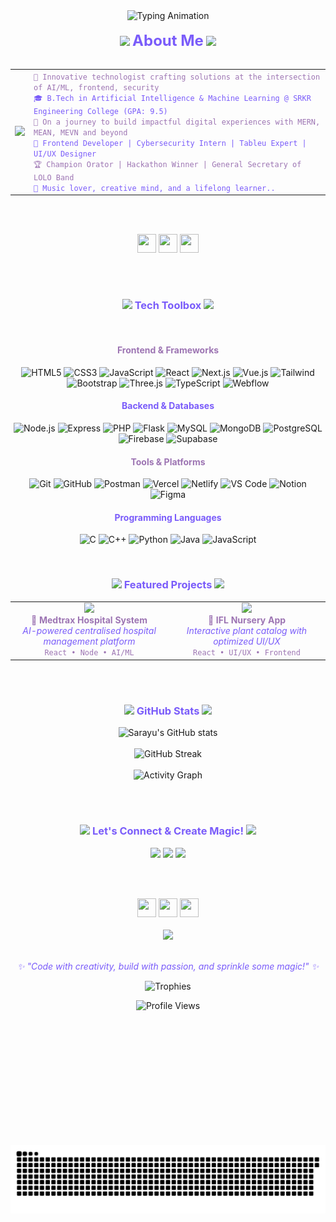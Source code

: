 <div align="center">

  <img src="https://readme-typing-svg.demolab.com?font=Fira+Code&weight=600&size=32&duration=3000&pause=1000&color=9D75B3&center=true&vCenter=true&width=800&height=100&lines=Hello+there!+%F0%9F%91%8B+I'm+Sarayu;AI+%7C+Frontend+%7C+Cybersecurity+%E2%9C%A8;Building+digital+dreams+%F0%9F%92%AB" alt="Typing Animation" />
  <br><br>
  <img src="https://media.giphy.com/media/v1.Y2lkPTc5MGI3NjExM2hmODJ1am0waWowZ2ExeDgwZHRsOG92cXY4cG1mbnFsdWpuYjA3bCZlcD12MV9naWZzX3NlYXJjaCZjdD1n/2IudUHdI075HL02Pkk/giphy.gif" width="30" />
  <strong style="font-size: 24px; color: #7A5CFA;">About Me</strong>
  <img src="https://media.giphy.com/media/v1.Y2lkPTc5MGI3NjExM2hmODJ1am0waWowZ2ExeDgwZHRsOG92cXY4cG1mbnFsdWpuYjA3bCZlcD12MV9naWZzX3NlYXJjaCZjdD1n/2IudUHdI075HL02Pkk/giphy.gif" width="30" />
  <br><br>

  <table>
    <tr>
      <td><img src="https://media.giphy.com/media/WUlplcMpOCEmTGBtBW/giphy.gif" width="30" /></td>
      <td align="left">
        <code style="color: #9D75B3;">🌟 Innovative technologist crafting solutions at the intersection of AI/ML, frontend, security</code><br>
        <code style="color: #7A5CFA;">🎓 B.Tech in Artificial Intelligence & Machine Learning @ SRKR Engineering College (GPA: 9.5)</code><br>
        <code style="color: #9D75B3;">🌱 On a journey to build impactful digital experiences with MERN, MEAN, MEVN and beyond</code><br>       
        <code style="color: #7A5CFA;">💜 Frontend Developer | Cybersecurity Intern | Tableu Expert | UI/UX Designer</code><br>
        <code style="color: #9D75B3;">🏆 Champion Orator | Hackathon Winner | General Secretary of LOLO Band</code><br>
        <code style="color: #7A5CFA;">🎸 Music lover, creative mind, and a lifelong learner..</code>
      </td>
    </tr>
  </table>

  <br><br>

  <img src="https://media.giphy.com/media/iY8CRBdQXODJSCERIr/giphy.gif" width="30" height="30" />
  <img src="https://media.giphy.com/media/iY8CRBdQXODJSCERIr/giphy.gif" width="30" height="30" />
  <img src="https://media.giphy.com/media/iY8CRBdQXODJSCERIr/giphy.gif" width="30" height="30" />

  <br><br>
 <div align="center">
  
  <h3>
    <img src="https://media.giphy.com/media/QssGEmpkyEOhBCb7e1/giphy.gif" width="24" />
    <span style="color: #7A5CFA;">Tech Toolbox</span>
    <img src="https://media.giphy.com/media/QssGEmpkyEOhBCb7e1/giphy.gif" width="24" />
  </h3>

  <br>
  
  <h4 style="color: #9D75B3;">Frontend & Frameworks</h4>
  <p>
    <img src="https://img.shields.io/badge/HTML5-9D75B3?style=for-the-badge&logo=html5&logoColor=white" alt="HTML5"/>
    <img src="https://img.shields.io/badge/CSS3-7A5CFA?style=for-the-badge&logo=css3&logoColor=white" alt="CSS3"/>
    <img src="https://img.shields.io/badge/JavaScript-9D75B3?style=for-the-badge&logo=javascript&logoColor=white" alt="JavaScript"/>
    <img src="https://img.shields.io/badge/React-7A5CFA?style=for-the-badge&logo=react&logoColor=white" alt="React"/>
    <img src="https://img.shields.io/badge/Next.js-9D75B3?style=for-the-badge&logo=next.js&logoColor=white" alt="Next.js"/>
    <img src="https://img.shields.io/badge/Vue.js-7A5CFA?style=for-the-badge&logo=vue.js&logoColor=white" alt="Vue.js"/>
    <img src="https://img.shields.io/badge/Tailwind CSS-9D75B3?style=for-the-badge&logo=tailwind-css&logoColor=white" alt="Tailwind"/>
    <img src="https://img.shields.io/badge/Bootstrap-7A5CFA?style=for-the-badge&logo=bootstrap&logoColor=white" alt="Bootstrap"/>
    <img src="https://img.shields.io/badge/Three.js-9D75B3?style=for-the-badge&logo=three.js&logoColor=white" alt="Three.js"/>
    <img src="https://img.shields.io/badge/TypeScript-7A5CFA?style=for-the-badge&logo=typescript&logoColor=white" alt="TypeScript"/>
    <img src="https://img.shields.io/badge/Webflow-9D75B3?style=for-the-badge&logo=webflow&logoColor=white" alt="Webflow"/>
  </p>

  <h4 style="color: #7A5CFA;">Backend & Databases</h4>
  <p>
    <img src="https://img.shields.io/badge/Node.js-9D75B3?style=for-the-badge&logo=node.js&logoColor=white" alt="Node.js"/>
    <img src="https://img.shields.io/badge/Express-7A5CFA?style=for-the-badge&logo=express&logoColor=white" alt="Express"/>
    <img src="https://img.shields.io/badge/PHP-9D75B3?style=for-the-badge&logo=php&logoColor=white" alt="PHP"/>
    <img src="https://img.shields.io/badge/Flask-7A5CFA?style=for-the-badge&logo=flask&logoColor=white" alt="Flask"/>
    <img src="https://img.shields.io/badge/MySQL-9D75B3?style=for-the-badge&logo=mysql&logoColor=white" alt="MySQL"/>
    <img src="https://img.shields.io/badge/MongoDB-7A5CFA?style=for-the-badge&logo=mongodb&logoColor=white" alt="MongoDB"/>
    <img src="https://img.shields.io/badge/PostgreSQL-9D75B3?style=for-the-badge&logo=postgresql&logoColor=white" alt="PostgreSQL"/>
    <img src="https://img.shields.io/badge/Firebase-7A5CFA?style=for-the-badge&logo=firebase&logoColor=white" alt="Firebase"/>
    <img src="https://img.shields.io/badge/Supabase-9D75B3?style=for-the-badge&logo=supabase&logoColor=white" alt="Supabase"/>
  </p>

  <h4 style="color: #9D75B3;">Tools & Platforms</h4>
  <p>
    <img src="https://img.shields.io/badge/Git-7A5CFA?style=for-the-badge&logo=git&logoColor=white" alt="Git"/>
    <img src="https://img.shields.io/badge/GitHub-9D75B3?style=for-the-badge&logo=github&logoColor=white" alt="GitHub"/>
    <img src="https://img.shields.io/badge/Postman-7A5CFA?style=for-the-badge&logo=postman&logoColor=white" alt="Postman"/>
    <img src="https://img.shields.io/badge/Vercel-9D75B3?style=for-the-badge&logo=vercel&logoColor=white" alt="Vercel"/>
    <img src="https://img.shields.io/badge/Netlify-7A5CFA?style=for-the-badge&logo=netlify&logoColor=white" alt="Netlify"/>
    <img src="https://img.shields.io/badge/VS_Code-9D75B3?style=for-the-badge&logo=visual-studio-code&logoColor=white" alt="VS Code"/>
    <img src="https://img.shields.io/badge/Notion-7A5CFA?style=for-the-badge&logo=notion&logoColor=white" alt="Notion"/>
    <img src="https://img.shields.io/badge/Figma-9D75B3?style=for-the-badge&logo=figma&logoColor=white" alt="Figma"/>
  </p>

  <h4 style="color: #7A5CFA;">Programming Languages</h4>
  <p>
    <img src="https://img.shields.io/badge/C-9D75B3?style=for-the-badge&logo=c&logoColor=white" alt="C"/>
    <img src="https://img.shields.io/badge/C++-7A5CFA?style=for-the-badge&logo=c%2B%2B&logoColor=white" alt="C++"/>
    <img src="https://img.shields.io/badge/Python-9D75B3?style=for-the-badge&logo=python&logoColor=white" alt="Python"/>
    <img src="https://img.shields.io/badge/Java-7A5CFA?style=for-the-badge&logo=java&logoColor=white" alt="Java"/>
    <img src="https://img.shields.io/badge/JavaScript-9D75B3?style=for-the-badge&logo=javascript&logoColor=white" alt="JavaScript"/>
  </p>

</div>
  <br/>

  <h3>
    <img src="https://media.giphy.com/media/LaVp0AyqR5bGsC5Cbm/giphy.gif" width="30" />
    <span style="color: #7A5CFA;">Featured Projects</span>       
    <img src="https://media.giphy.com/media/LaVp0AyqR5bGsC5Cbm/giphy.gif" width="30" />
  </h3>

  <table width="100%">
    <tr>
      <td width="50%" align="center">
        <img src="https://media.giphy.com/media/v1.Y2lkPTc5MGI3NjExOHJxNGloOHlpMmN6Z2Y1OTM3NHR3NGh4dmo5eDlmaGUxYnRoM3lmbyZlcD12MV9naWZzX3NlYXJjaCZjdD1n/McUmToexow2vZq8iaj/giphy.gif" width="50" /><br>
        <strong style="color: #9D75B3;">🏥 Medtrax Hospital System</strong><br>
        <em style="color: #7A5CFA;">AI-powered centralised hospital management platform</em><br>
        <code style="color: #9D75B3;">React • Node • AI/ML</code>
      </td>
      <td width="50%" align="center">
        <img src="https://media.giphy.com/media/v1.Y2lkPTc5MGI3NjExNjZqMDBvYnNqc28wNWthaWduaHdsZmNuMGNybzBrbTJtZWlhdndoYSZlcD12MV9naWZzX3NlYXJjaCZjdD1n/IbsQ8L4PTQ53SH7FnL/giphy.gif" width="50" /><br>
        <strong style="color: #9D75B3;">🌱 IFL Nursery App</strong><br>
        <em style="color: #7A5CFA;">Interactive plant catalog with optimized UI/UX</em><br>
        <code style="color: #9D75B3;">React • UI/UX • Frontend</code>
      </td>
    </tr>
  </table>

  <br><br>

  <h3>
    <img src="https://media.giphy.com/media/VgCDAzcKvsR6OM0uWg/giphy.gif" width="25" />
    <span style="color: #7A5CFA;">GitHub Stats</span>
    <img src="https://media.giphy.com/media/VgCDAzcKvsR6OM0uWg/giphy.gif" width="25" />
  </h3>

  <img src="https://github-readme-stats.vercel.app/api?username=msarayu20&show_icons=true&theme=tokyonight&bg_color=0d1117&title_color=7A5CFA&text_color=9D75B3&icon_color=9D75B3&border_color=7A5CFA" alt="Sarayu's GitHub stats" loading="lazy" />
  <br><br>
  <img src="https://github-readme-streak-stats.herokuapp.com/?user=msarayu20&theme=tokyonight&background=0d1117&ring=7A5CFA&fire=9D75B3&currStreakLabel=9D75B3&sideNums=9D75B3&currStreakNum=7A5CFA&dates=7A5CFA&sideLabels=9D75B3&border=7A5CFA" alt="GitHub Streak" loading="lazy" />
  <br><br>
  <img src="https://github-readme-activity-graph.vercel.app/graph?username=msarayu20&bg_color=0d1117&color=9D75B3&line=7A5CFA&point=9D75B3&area=true&hide_border=true" alt="Activity Graph" loading="lazy" />

  <br><br>

  <h3>
    <img src="https://media.giphy.com/media/LnQjpWaON8nhr21vNW/giphy.gif" width="30" />
    <span style="color: #7A5CFA;">Let's Connect & Create Magic!</span>       
    <img src="https://media.giphy.com/media/LnQjpWaON8nhr21vNW/giphy.gif" width="30" />
  </h3>

  <p>
    <a href="https://linkedin.com/in/sarayu-m-s1020"><img src="https://img.shields.io/badge/LinkedIn-7A5CFA?style=for-the-badge&logo=linkedin&logoColor=white" /></a>
    <a href="mailto:msarayu005@gmail.com"><img src="https://img.shields.io/badge/Gmail-9D75B3?style=for-the-badge&logo=gmail&logoColor=white" /></a>
    <a href="https://github.com/msarayu20"><img src="https://img.shields.io/badge/GitHub-7A5CFA?style=for-the-badge&logo=github&logoColor=white" /></a>
  </p>

  <br><br>

  <img src="https://media.giphy.com/media/ObNTw8Uzwy6KQ/giphy.gif" width="30" height="30" />
  <img src="https://media.giphy.com/media/ObNTw8Uzwy6KQ/giphy.gif" width="30" height="30" />
  <img src="https://media.giphy.com/media/ObNTw8Uzwy6KQ/giphy.gif" width="30" height="30" />
  <br><br>
  <img src="https://media.giphy.com/media/v1.Y2lkPWVjZjA1ZTQ3eWEwMHh2cnVrNmFjbmtyNWJlcjZxbzM1anA2Mm9hdGp4eGt3cmh6diZlcD12MV9naWZzX3NlYXJjaCZjdD1n/YS7BctOtlyed2/giphy.gif" width="200" loading="lazy" />
  <br><br>
  <p><em style="color: #7A5CFA;">✨ "Code with creativity, build with passion, and sprinkle some magic!" ✨</em></p>       

![Trophies](https://github-profile-trophy.vercel.app/?username=msarayu20&theme=tokyonight&no-frame=true&no-bg=false&margin-w=4)

  <img src="https://komarev.com/ghpvc/?username=msarayu20&color=7A5CFA&style=for-the-badge&label=Profile+Views" alt="Profile Views" loading="lazy" />

  <br><br>

  <svg>
    <img alt="GitHub contribution grid snake animation" src="https://raw.githubusercontent.com/msarayu20/msarayu20/45f5ca7244c3f956c045cdba94f611cd4dc93d12/github-contribution-grid-snake.svg" loading="lazy">
  </svg>

</div>

<!--
Made with 💛 and lots of ☕ by ...   .-   .-.   .-   -.--   ..-
-->
